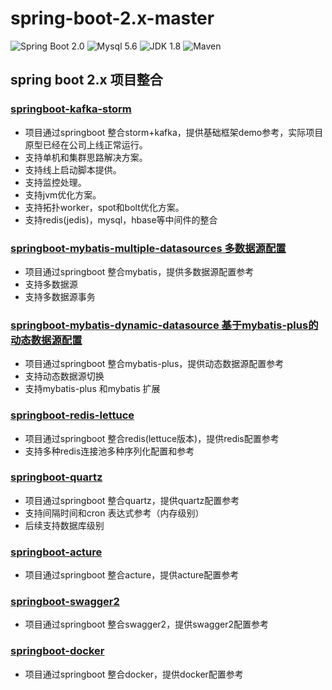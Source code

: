 # spring-boot-2.x-master

![Spring Boot 2.0](https://img.shields.io/badge/Spring%20Boot-2.0-brightgreen.svg)
![Mysql 5.6](https://img.shields.io/badge/Mysql-5.6-blue.svg)
![JDK 1.8](https://img.shields.io/badge/JDK-1.8-brightgreen.svg)
![Maven](https://img.shields.io/badge/Maven-3.5.0-yellowgreen.svg)

## spring boot 2.x 项目整合

### [springboot-kafka-storm](https://github.com/JZxiaoxiao/spring-boot-2.x-master/tree/master/springboot-storm)

  - 项目通过springboot 整合storm+kafka，提供基础框架demo参考，实际项目原型已经在公司上线正常运行。
  - 支持单机和集群思路解决方案。
  - 支持线上启动脚本提供。
  - 支持监控处理。
  - 支持jvm优化方案。
  - 支持拓扑worker，spot和bolt优化方案。
  - 支持redis(jedis)，mysql，hbase等中间件的整合
### [springboot-mybatis-multiple-datasources 多数据源配置](https://github.com/JZxiaoxiao/spring-boot-2.x-master/tree/master/springboot-mybatis-multiple-datasource)

  - 项目通过springboot 整合mybatis，提供多数据源配置参考
  - 支持多数据源
  - 支持多数据源事务
### [springboot-mybatis-dynamic-datasource 基于mybatis-plus的动态数据源配置](https://github.com/JZxiaoxiao/spring-boot-2.x-master/tree/master/springboot-mybatis-dynamic-datasource)

  - 项目通过springboot 整合mybatis-plus，提供动态数据源配置参考
  - 支持动态数据源切换
  - 支持mybatis-plus 和mybatis 扩展

### [springboot-redis-lettuce](https://github.com/JZxiaoxiao/spring-boot-2.x-master/tree/master/springboot-redis)

  - 项目通过springboot 整合redis(lettuce版本)，提供redis配置参考
  - 支持多种redis连接池多种序列化配置和参考
### [springboot-quartz](https://github.com/JZxiaoxiao/spring-boot-2.x-master/tree/master/springboot-quartz)

  - 项目通过springboot 整合quartz，提供quartz配置参考
  - 支持间隔时间和cron 表达式参考（内存级别）
  - 后续支持数据库级别
### [springboot-acture](https://github.com/JZxiaoxiao/spring-boot-2.x-master/tree/master/springboot-acture)
  
  - 项目通过springboot 整合acture，提供acture配置参考
### [springboot-swagger2](https://github.com/JZxiaoxiao/spring-boot-2.x-master/tree/master/springboot-swagger2)

  - 项目通过springboot 整合swagger2，提供swagger2配置参考
### [springboot-docker](https://github.com/JZxiaoxiao/spring-boot-2.x-master/tree/master/springboot-docker)

  - 项目通过springboot 整合docker，提供docker配置参考
